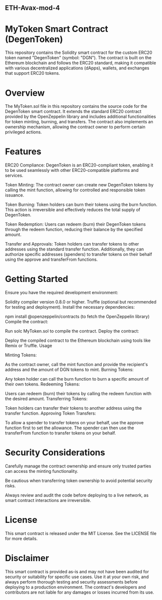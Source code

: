 ## ETH-Avax-mod-4
# MyToken Smart Contract (DegenToken)

This repository contains the Solidity smart contract for the custom ERC20 token named "DegenToken" (symbol: "DGN"). The contract is built on the Ethereum blockchain and follows the ERC20 standard, making it compatible with various decentralized applications (dApps), wallets, and exchanges that support ERC20 tokens.

# Overview

The MyToken.sol file in this repository contains the source code for the DegenToken smart contract. It extends the standard ERC20 contract provided by the OpenZeppelin library and includes additional functionalities for token minting, burning, and transfers. The contract also implements an ownership mechanism, allowing the contract owner to perform certain privileged actions.

# Features

ERC20 Compliance: DegenToken is an ERC20-compliant token, enabling it to be used seamlessly with other ERC20-compatible platforms and services.

Token Minting: The contract owner can create new DegenToken tokens by calling the mint function, allowing for controlled and responsible token issuance.

Token Burning: Token holders can burn their tokens using the burn function. This action is irreversible and effectively reduces the total supply of DegenToken.

Token Redemption: Users can redeem (burn) their DegenToken tokens through the redeem function, reducing their balance by the specified amount.

Transfer and Approvals: Token holders can transfer tokens to other addresses using the standard transfer function. Additionally, they can authorize specific addresses (spenders) to transfer tokens on their behalf using the approve and transferFrom functions.

# Getting Started

Ensure you have the required development environment:

Solidity compiler version 0.8.0 or higher.
Truffle (optional but recommended for testing and deployment).
Install the necessary dependencies:

npm install @openzeppelin/contracts (to fetch the OpenZeppelin library)
Compile the contract:

Run solc MyToken.sol to compile the contract.
Deploy the contract:

Deploy the compiled contract to the Ethereum blockchain using tools like Remix or Truffle.
Usage

Minting Tokens:

As the contract owner, call the mint function and provide the recipient's address and the amount of DGN tokens to mint.
Burning Tokens:

Any token holder can call the burn function to burn a specific amount of their own tokens.
Redeeming Tokens:

Users can redeem (burn) their tokens by calling the redeem function with the desired amount.
Transferring Tokens:

Token holders can transfer their tokens to another address using the transfer function.
Approving Token Transfers:

To allow a spender to transfer tokens on your behalf, use the approve function first to set the allowance.
The spender can then use the transferFrom function to transfer tokens on your behalf.
# Security Considerations

Carefully manage the contract ownership and ensure only trusted parties can access the minting functionality.

Be cautious when transferring token ownership to avoid potential security risks.

Always review and audit the code before deploying to a live network, as smart contract interactions are irreversible.

# License

This smart contract is released under the MIT License. See the LICENSE file for more details.

# Disclaimer

This smart contract is provided as-is and may not have been audited for security or suitability for specific use cases. Use it at your own risk, and always perform thorough testing and security assessments before deploying to a production environment. The contract's developers and contributors are not liable for any damages or losses incurred from its use.
